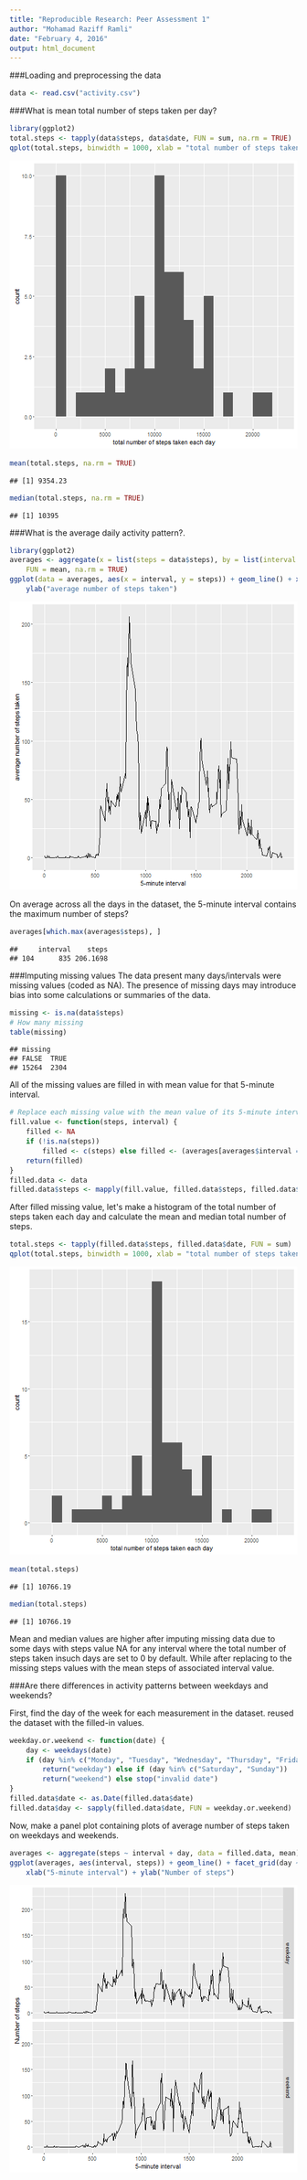 ```yaml
---
title: "Reproducible Research: Peer Assessment 1"
author: "Mohamad Raziff Ramli"
date: "February 4, 2016"
output: html_document
---
```


###Loading and preprocessing the data


```r
data <- read.csv("activity.csv")
```

###What is mean total number of steps taken per day?


```r
library(ggplot2)
total.steps <- tapply(data$steps, data$date, FUN = sum, na.rm = TRUE)
qplot(total.steps, binwidth = 1000, xlab = "total number of steps taken each day")
```

![plot of chunk unnamed-chunk-2](figure/unnamed-chunk-2-1.png)

```r
mean(total.steps, na.rm = TRUE)
```

```
## [1] 9354.23
```

```r
median(total.steps, na.rm = TRUE)
```

```
## [1] 10395
```

###What is the average daily activity pattern?.

```r
library(ggplot2)
averages <- aggregate(x = list(steps = data$steps), by = list(interval = data$interval), 
    FUN = mean, na.rm = TRUE)
ggplot(data = averages, aes(x = interval, y = steps)) + geom_line() + xlab("5-minute interval") + 
    ylab("average number of steps taken")
```

![plot of chunk unnamed-chunk-3](figure/unnamed-chunk-3-1.png)

On average across all the days in the dataset, the 5-minute interval contains the maximum number of steps?

```r
averages[which.max(averages$steps), ]
```

```
##     interval    steps
## 104      835 206.1698
```

###Imputing missing values
The data present many days/intervals were missing values (coded as NA). The presence of missing days may introduce bias into some calculations or summaries of the data.

```r
missing <- is.na(data$steps)
# How many missing
table(missing)
```

```
## missing
## FALSE  TRUE 
## 15264  2304
```

All of the missing values are filled in with mean value for that 5-minute interval.

```r
# Replace each missing value with the mean value of its 5-minute interval
fill.value <- function(steps, interval) {
    filled <- NA
    if (!is.na(steps)) 
        filled <- c(steps) else filled <- (averages[averages$interval == interval, "steps"])
    return(filled)
}
filled.data <- data
filled.data$steps <- mapply(fill.value, filled.data$steps, filled.data$interval)
```

After filled missing value, let's make a histogram of the total number of steps taken each day and calculate the mean and median total number of steps.

```r
total.steps <- tapply(filled.data$steps, filled.data$date, FUN = sum)
qplot(total.steps, binwidth = 1000, xlab = "total number of steps taken each day")
```

![plot of chunk unnamed-chunk-7](figure/unnamed-chunk-7-1.png)

```r
mean(total.steps)
```

```
## [1] 10766.19
```

```r
median(total.steps)
```

```
## [1] 10766.19
```

Mean and median values are higher after imputing missing data due to some days with steps value NA for any interval where the total number of steps taken insuch days are set to 0 by default. While after replacing to the missing steps values with the mean steps of associated interval value.

###Are there differences in activity patterns between weekdays and weekends?

First, find the day of the week for each measurement in the dataset. reused the dataset with the filled-in values.

```r
weekday.or.weekend <- function(date) {
    day <- weekdays(date)
    if (day %in% c("Monday", "Tuesday", "Wednesday", "Thursday", "Friday")) 
        return("weekday") else if (day %in% c("Saturday", "Sunday")) 
        return("weekend") else stop("invalid date")
}
filled.data$date <- as.Date(filled.data$date)
filled.data$day <- sapply(filled.data$date, FUN = weekday.or.weekend)
```

Now, make a panel plot containing plots of average number of steps taken on weekdays and weekends.


```r
averages <- aggregate(steps ~ interval + day, data = filled.data, mean)
ggplot(averages, aes(interval, steps)) + geom_line() + facet_grid(day ~ .) + 
    xlab("5-minute interval") + ylab("Number of steps")
```

![plot of chunk unnamed-chunk-9](figure/unnamed-chunk-9-1.png)
